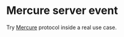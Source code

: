 # Mercure server event

Try [Mercure](https://github.com/dunglas/mercure) protocol inside a real use case.
